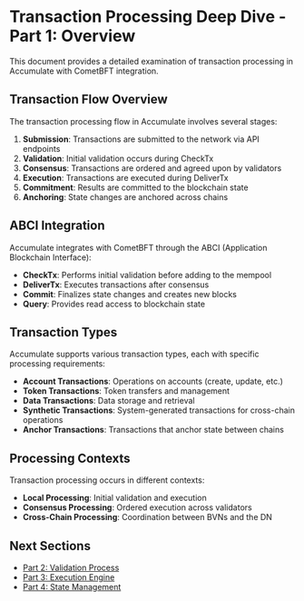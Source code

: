 # Transaction Processing Deep Dive - Part 1: Overview

This document provides a detailed examination of transaction processing in Accumulate with CometBFT integration.

## Transaction Flow Overview

The transaction processing flow in Accumulate involves several stages:

1. **Submission**: Transactions are submitted to the network via API endpoints
2. **Validation**: Initial validation occurs during CheckTx
3. **Consensus**: Transactions are ordered and agreed upon by validators
4. **Execution**: Transactions are executed during DeliverTx
5. **Commitment**: Results are committed to the blockchain state
6. **Anchoring**: State changes are anchored across chains

## ABCI Integration

Accumulate integrates with CometBFT through the ABCI (Application Blockchain Interface):

- **CheckTx**: Performs initial validation before adding to the mempool
- **DeliverTx**: Executes transactions after consensus
- **Commit**: Finalizes state changes and creates new blocks
- **Query**: Provides read access to blockchain state

## Transaction Types

Accumulate supports various transaction types, each with specific processing requirements:

- **Account Transactions**: Operations on accounts (create, update, etc.)
- **Token Transactions**: Token transfers and management
- **Data Transactions**: Data storage and retrieval
- **Synthetic Transactions**: System-generated transactions for cross-chain operations
- **Anchor Transactions**: Transactions that anchor state between chains

## Processing Contexts

Transaction processing occurs in different contexts:

- **Local Processing**: Initial validation and execution
- **Consensus Processing**: Ordered execution across validators
- **Cross-Chain Processing**: Coordination between BVNs and the DN

## Next Sections

- [Part 2: Validation Process](./05_02_validation_process.md)
- [Part 3: Execution Engine](./05_03_execution_engine.md)
- [Part 4: State Management](./05_04_state_management.md)

